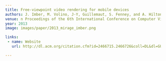 ```yaml
---
title: Free-viewpoint video rendering for mobile devices
authors: J. Imber, M. Volino, J-Y, Guillemaut, S. Fenney, and A. Hilton
venue: n Proceedings of the 6th International Conference on Computer Vision / Computer Graphics Collaboration Techniques and Applications (MIRAGE)
year: 2013
image: images/paper/2013_mirage_imber.png

links:
 - name: Website
   url: http://dl.acm.org/citation.cfm?id=2466715.2466726&coll=DL&dl=GUIDE&CFID=401641360&CFTOKEN=94546691

---
```

